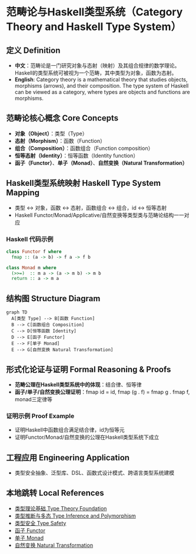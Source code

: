 # 范畴论与Haskell类型系统（Category Theory and Haskell Type System）

## 定义 Definition

- **中文**：范畴论是一门研究对象与态射（映射）及其组合规律的数学理论。Haskell的类型系统可被视为一个范畴，其中类型为对象，函数为态射。
- **English**: Category theory is a mathematical theory that studies objects, morphisms (arrows), and their composition. The type system of Haskell can be viewed as a category, where types are objects and functions are morphisms.

## 范畴论核心概念 Core Concepts

- **对象（Object）**：类型（Type）
- **态射（Morphism）**：函数（Function）
- **组合（Composition）**：函数组合（Function composition）
- **恒等态射（Identity）**：恒等函数（Identity function）
- **函子（Functor）**、**单子（Monad）**、**自然变换（Natural Transformation）**

## Haskell类型系统映射 Haskell Type System Mapping

- 类型 <-> 对象，函数 <-> 态射，函数组合 <-> 组合，id <-> 恒等态射
- Haskell Functor/Monad/Applicative/自然变换等类型类与范畴论结构一一对应

### Haskell 代码示例

```haskell
class Functor f where
  fmap :: (a -> b) -> f a -> f b

class Monad m where
  (>>=)  :: m a -> (a -> m b) -> m b
  return :: a -> m a
```

## 结构图 Structure Diagram

```mermaid
graph TD
  A[类型 Type] --> B[函数 Function]
  B --> C[函数组合 Composition]
  C --> D[恒等函数 Identity]
  D --> E[函子 Functor]
  E --> F[单子 Monad]
  E --> G[自然变换 Natural Transformation]
```

## 形式化论证与证明 Formal Reasoning & Proofs

- **范畴公理在Haskell类型系统中的体现**：结合律、恒等律
- **函子/单子/自然变换公理证明**：fmap id = id, fmap (g . f) = fmap g . fmap f, monad三定律等

### 证明示例 Proof Example

- 证明Haskell中函数组合满足结合律，id为恒等元
- 证明Functor/Monad/自然变换的公理在Haskell类型系统下成立

## 工程应用 Engineering Application

- 类型安全抽象、泛型库、DSL、函数式设计模式、跨语言类型系统建模

## 本地跳转 Local References

- [类型理论基础 Type Theory Foundation](../01-Type-Theory/01-Type-Theory-Foundation.md)
- [类型推断与多态 Type Inference and Polymorphism](../06-Type-Inference-and-Polymorphism/01-Type-Inference-and-Polymorphism-in-Haskell.md)
- [类型安全 Type Safety](../14-Type-Safety/01-Type-Safety-in-Haskell.md)
- [函子 Functor](../05-Category-Theory/02-Functor/01-Functor-and-Haskell.md)
- [单子 Monad](../05-Category-Theory/03-Monad/01-Monad-and-Haskell.md)
- [自然变换 Natural Transformation](../05-Category-Theory/04-Natural-Transformation/01-Natural-Transformation-and-Haskell.md)
